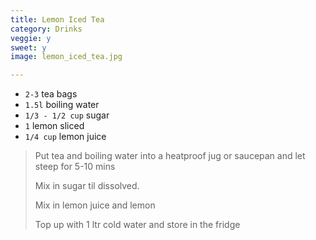 ```yaml
---
title: Lemon Iced Tea 
category: Drinks
veggie: y
sweet: y 
image: lemon_iced_tea.jpg

--- 
```

* `2-3` tea bags
* `1.5l` boiling water
* `1/3 - 1/2 cup` sugar
* `1` lemon sliced
* `1/4 cup` lemon juice
 
> Put tea and boiling water into a heatproof jug or saucepan and let steep for 5-10 mins
>
> Mix in sugar til dissolved.
>
> Mix in lemon juice and lemon
>
> Top up with 1 ltr cold water and store in the fridge
